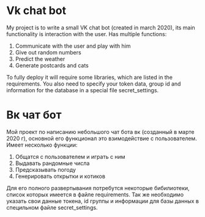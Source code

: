 # Vk chat bot
My project is to write a small VK chat bot (created in march 2020), its main functionality is interaction with the user.
Has multiple functions:
1. Communicate with the user and play with him
2. Give out random numbers
3. Predict the weather
4. Generate postcards and cats

To fully deploy it will require some libraries, which are listed in the requirements. You also need to specify your token data,
 group id and information for the database in a special file secret_settings.
 
# Вк чат бот
Мой проект по написанию небольшого чат бота вк (созданный в марте 2020 г), основной его функционал это взимодействие с пользователем.
Имеет несколько функции:
1. Общатся с пользователем и играть с ним
2. Выдавать рандомные числа
3. Предсказывать погоду
4. Генерировать открытки и котиков

Для его полного развертывания потребутся некоторые бибилиотеки, список которых имеется в файле requirements.
Так же необходимо указать свои данные токена, 
 id группы и информации для базы данных в специльном файле secret_settings.
